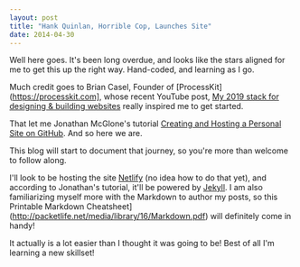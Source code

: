 ```yaml
---
layout: post
title: "Hank Quinlan, Horrible Cop, Launches Site"
date: 2014-04-30
---
```


Well here goes. It's been long overdue, and looks like the stars aligned for me to get this up the right way. Hand-coded, and learning as I go.

Much credit goes to Brian Casel, Founder of [ProcessKit](https://processkit.com], whose recent YouTube post, [My 2019 stack for designing & building websites](https://www.youtube.com/watch?v=DFFi8MGgx_k) really inspired me to get started.

That let me Jonathan McGlone's tutorial [Creating and Hosting a Personal Site on GitHub](http://jmcglone.com/guides/github-pages/). And so here we are.

This blog will start to document that journey, so you're more than welcome to follow along.

I'll look to be hosting the site [Netlify](netlify.com) (no idea how to do that yet), and according to Jonathan's tutorial, it'll be powered by [Jekyll](http://jekyllrb.com). I am also familiarizing myself more with the Markdown to author my posts, so this Printable Markdown Cheatsheet](http://packetlife.net/media/library/16/Markdown.pdf) will definitely come in handy!

It actually is a lot easier than I thought it was going to be! Best of all I'm learning a new skillset!
